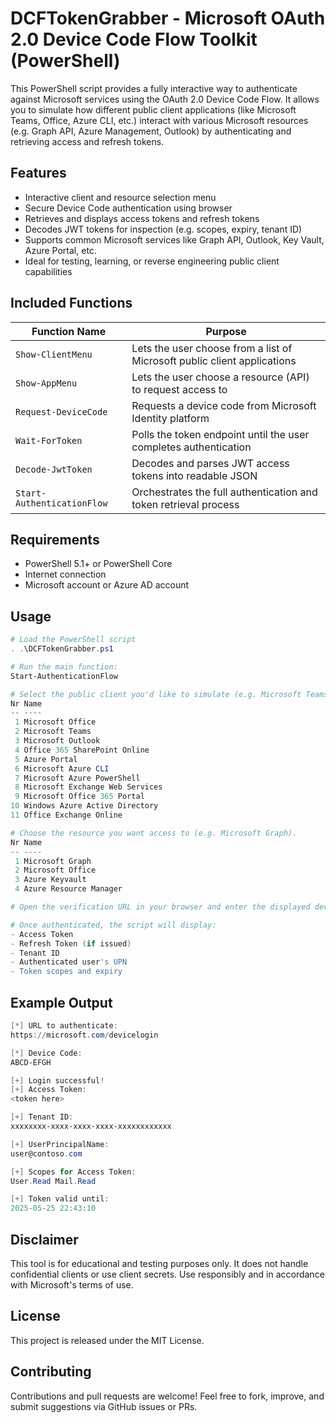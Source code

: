 # DCFTokenGrabber - Microsoft OAuth 2.0 Device Code Flow Toolkit (PowerShell)
This PowerShell script provides a fully interactive way to authenticate against Microsoft services using the OAuth 2.0 Device Code Flow. It allows you to simulate how different public client applications (like Microsoft Teams, Office, Azure CLI, etc.) interact with various Microsoft resources (e.g. Graph API, Azure Management, Outlook) by authenticating and retrieving access and refresh tokens.

## Features
- Interactive client and resource selection menu
- Secure Device Code authentication using browser
- Retrieves and displays access tokens and refresh tokens
- Decodes JWT tokens for inspection (e.g. scopes, expiry, tenant ID)
- Supports common Microsoft services like Graph API, Outlook, Key Vault, Azure Portal, etc.
- Ideal for testing, learning, or reverse engineering public client capabilities

## Included Functions
| Function Name             | Purpose                                                                 |
|---------------------------|-------------------------------------------------------------------------|
| `Show-ClientMenu`         | Lets the user choose from a list of Microsoft public client applications |
| `Show-AppMenu`            | Lets the user choose a resource (API) to request access to              |
| `Request-DeviceCode`      | Requests a device code from Microsoft Identity platform                 |
| `Wait-ForToken`           | Polls the token endpoint until the user completes authentication        |
| `Decode-JwtToken`         | Decodes and parses JWT access tokens into readable JSON                 |
| `Start-AuthenticationFlow`| Orchestrates the full authentication and token retrieval process        |


## Requirements
- PowerShell 5.1+ or PowerShell Core
- Internet connection
- Microsoft account or Azure AD account

## Usage
```powershell
# Load the PowerShell script
. .\DCFTokenGrabber.ps1

# Run the main function:
Start-AuthenticationFlow

# Select the public client you'd like to simulate (e.g. Microsoft Teams).
Nr Name
-- ----
 1 Microsoft Office
 2 Microsoft Teams
 3 Microsoft Outlook
 4 Office 365 SharePoint Online
 5 Azure Portal
 6 Microsoft Azure CLI
 7 Microsoft Azure PowerShell
 8 Microsoft Exchange Web Services
 9 Microsoft Office 365 Portal
10 Windows Azure Active Directory
11 Office Exchange Online

# Choose the resource you want access to (e.g. Microsoft Graph).
Nr Name
-- ----
 1 Microsoft Graph
 2 Microsoft Office
 3 Azure Keyvault
 4 Azure Resource Manager

# Open the verification URL in your browser and enter the displayed device code.

# Once authenticated, the script will display:
- Access Token
- Refresh Token (if issued)
- Tenant ID
- Authenticated user's UPN
- Token scopes and expiry
``` 


## Example Output
```powershell
[*] URL to authenticate:
https://microsoft.com/devicelogin

[*] Device Code:
ABCD-EFGH

[+] Login successful!
[+] Access Token:
<token here>

[+] Tenant ID:
xxxxxxxx-xxxx-xxxx-xxxx-xxxxxxxxxxxx

[+] UserPrincipalName:
user@contoso.com

[+] Scopes for Access Token:
User.Read Mail.Read

[+] Token valid until:
2025-05-25 22:43:10
``` 


## Disclaimer
This tool is for educational and testing purposes only. It does not handle confidential clients or use client secrets. Use responsibly and in accordance with Microsoft's terms of use.

## License
This project is released under the MIT License.

## Contributing
Contributions and pull requests are welcome! Feel free to fork, improve, and submit suggestions via GitHub issues or PRs.

